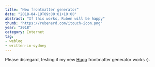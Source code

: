 ```yaml
---
title: "New frontmatter generator"
date: "2018-04-19T09:00:01+10:00"
abstract: "If this works, Ruben will be happy"
thumb: "https://rubenerd.com/itouch-icon.png"
year: "2018"
category: Internet
tag:
- weblog
- written-in-sydney
---
```

Please disregard, testing if my new [Hugo] frontmatter generator works :).

[Hugo]: https://gohugo.io "Hugo static site generator website"
